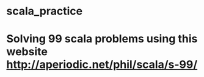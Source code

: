 # scala_practice
# Solving 99 scala problems using this website http://aperiodic.net/phil/scala/s-99/
